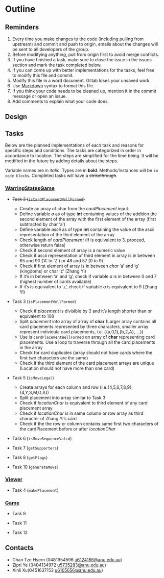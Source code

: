 # Outline 

## Reminders
1. Every time you make changes to the code (including pulling from upstream) and commit and push to origin, emails about the changes will be sent to all developers of the group.
2. Before modifying anything, pull from origin first to avoid merge conflicts.
3. If you have finished a task, make sure to close the issue in the issues section and mark the task completed below.
4. If you can come up with better implementations for the tasks, feel free to modify this file and commit.
5. Modify this file in a word document. Gitlab loses your unsaved work.
6. Use [Markdown](https://github.com/adam-p/markdown-here/wiki/Markdown-Cheatsheet#html) syntax to format this file.
7. If you think your code needs to be cleaned up, mention it in the commit message or open an issue.
8. Add comments to explain what your code does.

## Design

## Tasks
Below are the planned implementations of each task and reasons for specific steps and conditions. The tasks are categorized in order in accordance to location. The steps are simplified for the time being. It will be modified in the future by adding details about the steps. 

Variable names are in *italic*. 
Types are in **bold**.
Methods/Instances will be `in code blocks`.
Completed tasks will have a ~~strikethrough~~.              

### [WarringStatesGame](https://gitlab.cecs.anu.edu.au/u6124186/comp1110-ass2-tue11c/blob/master/src/comp1110/ass2/WarringStatesGame.java)
* ~~Task 2 (`isCardPlacementWellFormed`)~~
   - Create an array of char from the *cardPlacement* input.
   - Define variable *a* as of type **int** containing values of the addition the second element of the array with the first element of the array (first subtracted by char ‘a’)
   - Define variable *ascii* as of type **int** containing the value of the ascii representation of the third element of the array
   - Check length of *cardPlacement* (if is equivalent to 3, proceed, otherwise return false)
   - Check if second element of array is a numeric value 
   - Check if ascii representation of third element in array is in between 65 and 90 (‘A’ to ‘Z’) or 48 and 57 (0 to 9)
   - Check if first element of array is in between *char* ‘a’ and ‘g’ (kingdoms) or char ‘z’ (Zhang Yi)
   - If it’s in between ‘a’ and ‘g’, check if variable *a* is in between 0 and 7 (highest number of cards available)
   - If it’s is equivalent to ‘z’, check if variable *a* is equivalent to 9 (Zhang Yi)
        
* Task 3 (`isPlacementWellFormed`)
   - Check if *placement* is divisible by 3 and it’s length shorter than or equivalent to 108
   - Split *placement* into array of array of **char** (Larger array contains all card placements represented by three characters, smaller array represent individula card placements, i.e. {{a,0,1},{b,2,A}, ...})
   - Use is `cardPlacementWellFormed` on array of **char** representing card placements. Use a loop to traverse through all the card placements in the array
   - Check for card duplicates (array should not have cards where the first two characters are the same)
   - Check if the third element of the card placement arrays are unique (Location should not have more than one card)
        
* Task 5 (`isMoveLegal`)
   - Create arrays for each column and row (i.e.{4,5,6,7,8,9}, {4,Y,S,M,G,A})
   - Split placement into array similar to Task 3
   - Check if *locationChar* is equivalent to third element of any card placement array
   - Check if *locationChar* is in same column or row array as third character of Zhang Yi’s card
   - Check if the the row or column contains same first two characters of the cardPlacement before or after *locationChar*
        
* Task 6 (`isMoveSequenceValid`)
    
* Task 7 (`getSupporters`)
    
* Task 8 (`getFlags`)
    
* Task 10 (`generateMove)`

### [Viewer](https://gitlab.cecs.anu.edu.au/u6124186/comp1110-ass2-tue11c/blob/master/src/comp1110/ass2/gui/Viewer.java)
* Task 4 (`makePlacement`)
    

### [Game](https://gitlab.cecs.anu.edu.au/u6124186/comp1110-ass2-tue11c/blob/master/src/comp1110/ass2/gui/Game.java)
* Task 9
    
* Task 11
    
* Task 12

		


## Contacts
- Chan Tze Hsern (0481954596 u6124186@anu.edu.au)
- Zipri Ye (0404134972 u5735283@anu.edu.au)
- Xinli Xu(0451637153 u6105656@anu.edu.au)